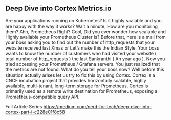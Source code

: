 ## Deep Dive into Cortex Metrics.io
Are your applications running on Kubernetes? Is it highly scalable and you are happy with the way it works? Wait a minute, How are you monitoring them? Ahh, Prometheus Right? Cool, Did you ever wonder how scalable and Highly available your Prometheus Cluster Is? Before that, here is a mail from your boss asking you to find out the number of http_requests that your website received last Xmas or Let’s make this the Indian Style. Your boss wants to know the number of customers who had visited your website ( total number of http_requests ) the last Sankranthi ( An year ago ). Now you tried accessing your Prometheus / Grafana servers. You just realized that the metrics are not found. What do you tell your boss now? Well before this situation actually arises let us try to fix this by using Cortex. Cortex is a CNCF incubation project that provides horizontally scalable, highly available, multi-tenant, long-term storage for Prometheus. Cortex is primarily used as a remote write destination for Prometheus, exposing a Prometheus-compatible query API.

Full Article Series
https://medium.com/nerd-for-tech/deep-dive-into-cortex-part-i-c228e01f8c58 
